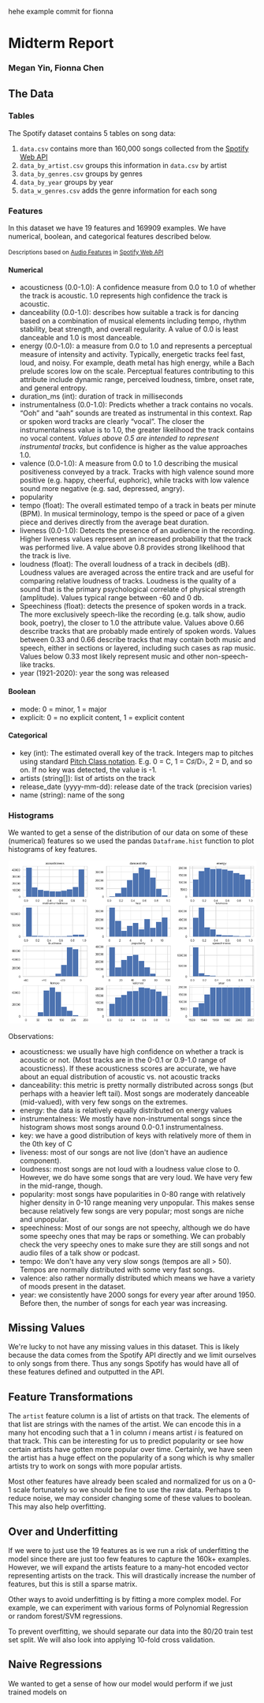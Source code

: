 hehe example commit for fionna

# Midterm Report
### Megan Yin, Fionna Chen

## The Data

### Tables
The Spotify dataset contains 5 tables on song data:
1. `data.csv` contains more than 160,000 songs collected from the [Spotify Web API](https://developer.spotify.com/documentation/web-api/)
2. `data_by_artist.csv` groups this information in `data.csv` by artist
3. `data_by_genres.csv` groups by genres
4. `data_by_year` groups by year
5. `data_w_genres.csv` adds the genre information for each song

### Features

In this dataset we have 19 features and 169909 examples. We have numerical, boolean, and categorical features described below.

<small> Descriptions based on [Audio Features](https://developer.spotify.com/documentation/web-api/reference/tracks/get-audio-features/) in [Spotify Web API](https://developer.spotify.com/documentation/web-api/) </small>

#### Numerical
* acousticness (0.0-1.0): A confidence measure from 0.0 to 1.0 of whether the track is acoustic. 1.0 represents high confidence the track is acoustic. 
* danceability (0.0-1.0): describes how suitable a track is for dancing based on a combination of musical elements including tempo, rhythm stability, beat strength, and overall regularity. A value of 0.0 is least danceable and 1.0 is most danceable.
* energy (0.0-1.0): a measure from 0.0 to 1.0 and represents a perceptual measure of intensity and activity. Typically, energetic tracks feel fast, loud, and noisy. For example, death metal has high energy, while a Bach prelude scores low on the scale. Perceptual features contributing to this attribute include dynamic range, perceived loudness, timbre, onset rate, and general entropy. 
* duration_ms (int): duration of track in milliseconds
* instrumentalness (0.0-1.0): Predicts whether a track contains no vocals. “Ooh” and “aah” sounds are treated as instrumental in this context. Rap or spoken word tracks are clearly “vocal”. The closer the instrumentalness value is to 1.0, the greater likelihood the track contains no vocal content. _Values above 0.5 are intended to represent instrumental tracks_, but confidence is higher as the value approaches 1.0.
* valence (0.0-1.0): A measure from 0.0 to 1.0 describing the musical positiveness conveyed by a track. Tracks with high valence sound more positive (e.g. happy, cheerful, euphoric), while tracks with low valence sound more negative (e.g. sad, depressed, angry). 
* popularity 
* tempo (float): The overall estimated tempo of a track in beats per minute (BPM). In musical terminology, tempo is the speed or pace of a given piece and derives directly from the average beat duration.
* liveness (0.0-1.0): Detects the presence of an audience in the recording. Higher liveness values represent an increased probability that the track was performed live. A value above 0.8 provides strong likelihood that the track is live.
* loudness (float): The overall loudness of a track in decibels (dB). Loudness values are averaged across the entire track and are useful for comparing relative loudness of tracks. Loudness is the quality of a sound that is the primary psychological correlate of physical strength (amplitude). Values typical range between -60 and 0 db.
* Speechiness (float): detects the presence of spoken words in a track. The more exclusively speech-like the recording (e.g. talk show, audio book, poetry), the closer to 1.0 the attribute value. Values above 0.66 describe tracks that are probably made entirely of spoken words. Values between 0.33 and 0.66 describe tracks that may contain both music and speech, either in sections or layered, including such cases as rap music. Values below 0.33 most likely represent music and other non-speech-like tracks.
* year (1921-2020): year the song was released

#### Boolean
* mode: 0 = minor, 1 = major
* explicit: 0 = no explicit content, 1 = explicit content

#### Categorical
* key (int): The estimated overall key of the track. Integers map to pitches using standard [Pitch Class notation](https://en.wikipedia.org/wiki/Pitch_class). E.g. 0 = C, 1 = C♯/D♭, 2 = D, and so on. If no key was detected, the value is -1.
* artists (string[]): list of artists on the track
* release_date (yyyy-mm-dd): release date of the track (precision varies)
* name (string): name of the song

### Histograms
We wanted to get a sense of the distribution of our data on some of these (numerical) features so we used the pandas `Dataframe.hist` function to plot histograms of key features.

<img src="./imgs/data-histograms.png" />

Observations:
* acousticness: we usually have high confidence on whether a track is acoustic or not. (Most tracks are in the 0-0.1 or 0.9-1.0 range of acousticness). If these acousticness scores are accurate, we have about an equal distribution of acoustic vs. not acoustic tracks
* danceability: this metric is pretty normally distributed across songs (but perhaps with a heavier left tail). Most songs are moderately danceable (mid-valued), with very few songs on the extremes.
* energy: the data is relatively equally distributed on energy values
* instrumentalness: We mostly have non-instrumental songs since the histogram shows most songs around 0.0-0.1 instrumentalness.
* key: we have a good distribution of keys with relatively more of them in the 0th key of C
* liveness: most of our songs are not live (don't have an audience component).
* loudness: most songs are not loud with a loudness value close to 0. However, we do have some songs that are very loud. We have very few in the mid-range, though.
* popularity: most songs have popularities in 0-80 range with relatively higher density in 0-10 range meaning very unpopular. This makes sense because relatively few songs are very popular; most songs are niche and unpopular.
* speechiness: Most of our songs are not speechy, although we do have some speechy ones that may be raps or something. We can probably check the very speechy ones to make sure they are still songs and not audio files of a talk show or podcast.
* tempo: We don't have any very slow songs (tempos are all > 50). Tempos are normally distributed with some very fast songs.
* valence: also rather normally distributed which means we have a variety of moods present in the dataset.
* year: we consistently have 2000 songs for every year after around 1950. Before then, the number of songs for each year was increasing. 

## Missing Values
We're lucky to not have any missing values in this dataset. This is likely because the data comes from the Spotify API directly and we limit ourselves to only songs from there. Thus any songs Spotify has would have all of these features defined and outputted in the API.

## Feature Transformations
The `artist` feature column is a list of artists on that track. The elements of that list are strings with the names of the artist. We can encode this in a many hot encoding such that a $1$ in column $i$ means artist $i$ is featured on that track. This can be interesting for us to predict popularity or see how certain artists have gotten more popular over time. Certainly, we have seen the artist has a huge effect on the popularity of a song which is why smaller artists try to work on songs with more popular artists.

Most other features have already been scaled and normalized for us on a 0-1 scale fortunately so we should be fine to use the raw data. Perhaps to reduce noise, we may consider changing some of these values to boolean. This may also help overfitting. 

## Over and Underfitting
If we were to just use the 19 features as is we run a risk of underfitting the model since there are just too few features to capture the 160k+ examples. However, we will expand the artists feature to a many-hot encoded vector representing artists on the track. This will drastically increase the number of features, but this is still a sparse matrix. 

Other ways to avoid underfitting is by fitting a more complex model. For example, we can experiment with various forms of Polynomial Regression or random forest/SVM regressions.

To prevent overfitting, we should separate our data into the 80/20 train test set split. We will also look into applying 10-fold cross validation. 

## Naive Regressions
We wanted to get a sense of how our model would perform if we just trained models on

